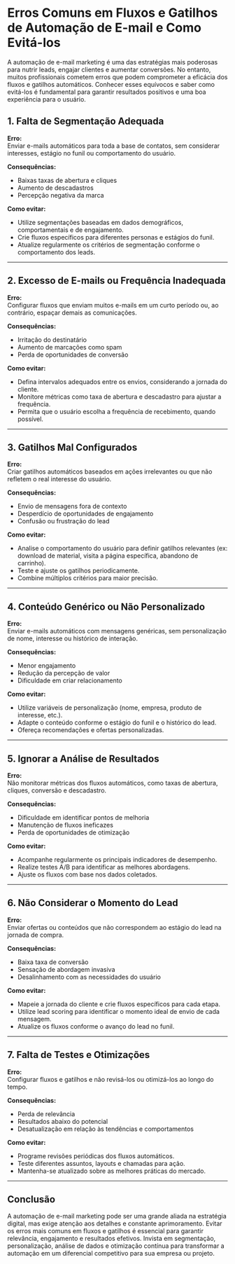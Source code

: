 
# Erros Comuns em Fluxos e Gatilhos de Automação de E-mail e Como Evitá-los

A automação de e-mail marketing é uma das estratégias mais poderosas para nutrir leads, engajar clientes e aumentar conversões. No entanto, muitos profissionais cometem erros que podem comprometer a eficácia dos fluxos e gatilhos automáticos. Conhecer esses equívocos e saber como evitá-los é fundamental para garantir resultados positivos e uma boa experiência para o usuário.

## 1. **Falta de Segmentação Adequada**

**Erro:**  
Enviar e-mails automáticos para toda a base de contatos, sem considerar interesses, estágio no funil ou comportamento do usuário.

**Consequências:**  
- Baixas taxas de abertura e cliques  
- Aumento de descadastros  
- Percepção negativa da marca

**Como evitar:**  
- Utilize segmentações baseadas em dados demográficos, comportamentais e de engajamento.  
- Crie fluxos específicos para diferentes personas e estágios do funil.  
- Atualize regularmente os critérios de segmentação conforme o comportamento dos leads.

---

## 2. **Excesso de E-mails ou Frequência Inadequada**

**Erro:**  
Configurar fluxos que enviam muitos e-mails em um curto período ou, ao contrário, espaçar demais as comunicações.

**Consequências:**  
- Irritação do destinatário  
- Aumento de marcações como spam  
- Perda de oportunidades de conversão

**Como evitar:**  
- Defina intervalos adequados entre os envios, considerando a jornada do cliente.  
- Monitore métricas como taxa de abertura e descadastro para ajustar a frequência.  
- Permita que o usuário escolha a frequência de recebimento, quando possível.

---

## 3. **Gatilhos Mal Configurados**

**Erro:**  
Criar gatilhos automáticos baseados em ações irrelevantes ou que não refletem o real interesse do usuário.

**Consequências:**  
- Envio de mensagens fora de contexto  
- Desperdício de oportunidades de engajamento  
- Confusão ou frustração do lead

**Como evitar:**  
- Analise o comportamento do usuário para definir gatilhos relevantes (ex: download de material, visita a página específica, abandono de carrinho).  
- Teste e ajuste os gatilhos periodicamente.  
- Combine múltiplos critérios para maior precisão.

---

## 4. **Conteúdo Genérico ou Não Personalizado**

**Erro:**  
Enviar e-mails automáticos com mensagens genéricas, sem personalização de nome, interesse ou histórico de interação.

**Consequências:**  
- Menor engajamento  
- Redução da percepção de valor  
- Dificuldade em criar relacionamento

**Como evitar:**  
- Utilize variáveis de personalização (nome, empresa, produto de interesse, etc.).  
- Adapte o conteúdo conforme o estágio do funil e o histórico do lead.  
- Ofereça recomendações e ofertas personalizadas.

---

## 5. **Ignorar a Análise de Resultados**

**Erro:**  
Não monitorar métricas dos fluxos automáticos, como taxas de abertura, cliques, conversão e descadastro.

**Consequências:**  
- Dificuldade em identificar pontos de melhoria  
- Manutenção de fluxos ineficazes  
- Perda de oportunidades de otimização

**Como evitar:**  
- Acompanhe regularmente os principais indicadores de desempenho.  
- Realize testes A/B para identificar as melhores abordagens.  
- Ajuste os fluxos com base nos dados coletados.

---

## 6. **Não Considerar o Momento do Lead**

**Erro:**  
Enviar ofertas ou conteúdos que não correspondem ao estágio do lead na jornada de compra.

**Consequências:**  
- Baixa taxa de conversão  
- Sensação de abordagem invasiva  
- Desalinhamento com as necessidades do usuário

**Como evitar:**  
- Mapeie a jornada do cliente e crie fluxos específicos para cada etapa.  
- Utilize lead scoring para identificar o momento ideal de envio de cada mensagem.  
- Atualize os fluxos conforme o avanço do lead no funil.

---

## 7. **Falta de Testes e Otimizações**

**Erro:**  
Configurar fluxos e gatilhos e não revisá-los ou otimizá-los ao longo do tempo.

**Consequências:**  
- Perda de relevância  
- Resultados abaixo do potencial  
- Desatualização em relação às tendências e comportamentos

**Como evitar:**  
- Programe revisões periódicas dos fluxos automáticos.  
- Teste diferentes assuntos, layouts e chamadas para ação.  
- Mantenha-se atualizado sobre as melhores práticas do mercado.

---

## **Conclusão**

A automação de e-mail marketing pode ser uma grande aliada na estratégia digital, mas exige atenção aos detalhes e constante aprimoramento. Evitar os erros mais comuns em fluxos e gatilhos é essencial para garantir relevância, engajamento e resultados efetivos. Invista em segmentação, personalização, análise de dados e otimização contínua para transformar a automação em um diferencial competitivo para sua empresa ou projeto.
```
